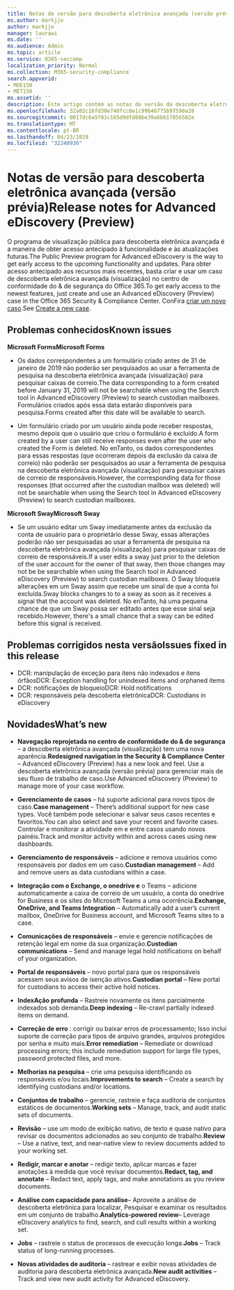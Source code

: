 ```yaml
---
title: Notas de versão para descoberta eletrônica avançada (versão prévia)
ms.author: markjjo
author: markjjo
manager: laurawi
ms.date: ''
ms.audience: Admin
ms.topic: article
ms.service: O365-seccomp
localization_priority: Normal
ms.collection: M365-security-compliance
search.appverid:
- MOE150
- MET150
ms.assetid: ''
description: Este artigo contém as notas de versão da descoberta eletrônica avançada (versão prévia).
ms.openlocfilehash: 32a02c16fd30e740fcc6e1c99b46775b97590a28
ms.sourcegitcommit: 0017dc6a5f81c165d9dfd88be39a6bb17856582e
ms.translationtype: MT
ms.contentlocale: pt-BR
ms.lasthandoff: 04/23/2019
ms.locfileid: "32240936"
---
```

# <a name="release-notes-for-advanced-ediscovery-preview"></a><span data-ttu-id="a2513-103">Notas de versão para descoberta eletrônica avançada (versão prévia)</span><span class="sxs-lookup"><span data-stu-id="a2513-103">Release notes for Advanced eDiscovery (Preview)</span></span>

<span data-ttu-id="a2513-104">O programa de visualização pública para descoberta eletrônica avançada é a maneira de obter acesso antecipado à funcionalidade e às atualizações futuras.</span><span class="sxs-lookup"><span data-stu-id="a2513-104">The Public Preview program for Advanced eDiscovery is the way to get early access to the upcoming functionality and updates.</span></span> <span data-ttu-id="a2513-105">Para obter acesso antecipado aos recursos mais recentes, basta criar e usar um caso de descoberta eletrônica avançada (visualização) no centro de conformidade do & de segurança do Office 365.</span><span class="sxs-lookup"><span data-stu-id="a2513-105">To get early access to the newest features, just create and use an Advanced eDiscovery (Preview) case in the Office 365 Security & Compliance Center.</span></span> <span data-ttu-id="a2513-106">ConFira [criar um novo caso](create-new-ediscovery-case.md).</span><span class="sxs-lookup"><span data-stu-id="a2513-106">See [Create a new case](create-new-ediscovery-case.md).</span></span>

## <a name="known-issues"></a><span data-ttu-id="a2513-107">Problemas conhecidos</span><span class="sxs-lookup"><span data-stu-id="a2513-107">Known issues</span></span>

<span data-ttu-id="a2513-108">**Microsoft Forms**</span><span class="sxs-lookup"><span data-stu-id="a2513-108">**Microsoft Forms**</span></span>

- <span data-ttu-id="a2513-109">Os dados correspondentes a um formulário criado antes de 31 de janeiro de 2019 não poderão ser pesquisados ao usar a ferramenta de pesquisa na descoberta eletrônica avançada (visualização) para pesquisar caixas de correio.</span><span class="sxs-lookup"><span data-stu-id="a2513-109">The data corresponding to a form created before January 31, 2019 will not be searchable when using the Search tool in Advanced eDiscovery (Preview) to search custodian mailboxes.</span></span> <span data-ttu-id="a2513-110">Formulários criados após essa data estarão disponíveis para pesquisa.</span><span class="sxs-lookup"><span data-stu-id="a2513-110">Forms created after this date will be available to search.</span></span>

- <span data-ttu-id="a2513-111">Um formulário criado por um usuário ainda pode receber respostas, mesmo depois que o usuário que criou o formulário é excluído.</span><span class="sxs-lookup"><span data-stu-id="a2513-111">A form created by a user can still receive responses even after the user who created the Form is deleted.</span></span> <span data-ttu-id="a2513-112">No enTanto, os dados correspondentes para essas respostas (que ocorreram depois da exclusão da caixa de correio) não poderão ser pesquisados ao usar a ferramenta de pesquisa na descoberta eletrônica avançada (visualização) para pesquisar caixas de correio de responsáveis.</span><span class="sxs-lookup"><span data-stu-id="a2513-112">However, the corresponding data for those responses (that occurred after the custodian mailbox was deleted) will not be searchable when using the Search tool in Advanced eDiscovery (Preview) to search custodian mailboxes.</span></span>
 
<span data-ttu-id="a2513-113">**Microsoft Sway**</span><span class="sxs-lookup"><span data-stu-id="a2513-113">**Microsoft Sway**</span></span>

- <span data-ttu-id="a2513-114">Se um usuário editar um Sway imediatamente antes da exclusão da conta de usuário para o proprietário desse Sway, essas alterações poderão não ser pesquisadas ao usar a ferramenta de pesquisa na descoberta eletrônica avançada (visualização) para pesquisar caixas de correio de responsáveis.</span><span class="sxs-lookup"><span data-stu-id="a2513-114">If a user edits a sway just prior to the deletion of the user account for the owner of that sway, then those changes may not be be searchable when using the Search tool in Advanced eDiscovery (Preview) to search custodian mailboxes.</span></span> <span data-ttu-id="a2513-115">O Sway bloqueia alterações em um Sway assim que recebe um sinal de que a conta foi excluída.</span><span class="sxs-lookup"><span data-stu-id="a2513-115">Sway blocks changes to to a sway as soon as it receives a signal that the account was deleted.</span></span> <span data-ttu-id="a2513-116">No enTanto, há uma pequena chance de que um Sway possa ser editado antes que esse sinal seja recebido.</span><span class="sxs-lookup"><span data-stu-id="a2513-116">However, there's a small chance that a sway can be edited before this signal is received.</span></span>

## <a name="issues-fixed-in-this-release"></a><span data-ttu-id="a2513-117">Problemas corrigidos nesta versão</span><span class="sxs-lookup"><span data-stu-id="a2513-117">Issues fixed in this release</span></span>

- <span data-ttu-id="a2513-118">DCR: manipulação de exceção para itens não indexados e itens órfãos</span><span class="sxs-lookup"><span data-stu-id="a2513-118">DCR: Exception handling for unindexed items and orphaned items</span></span>
- <span data-ttu-id="a2513-119">DCR: notificações de bloqueio</span><span class="sxs-lookup"><span data-stu-id="a2513-119">DCR: Hold notifications</span></span>
- <span data-ttu-id="a2513-120">DCR: responsáveis pela descoberta eletrônica</span><span class="sxs-lookup"><span data-stu-id="a2513-120">DCR: Custodians in eDiscovery</span></span>

## <a name="whats-new"></a><span data-ttu-id="a2513-121">Novidades</span><span class="sxs-lookup"><span data-stu-id="a2513-121">What’s new</span></span>

- <span data-ttu-id="a2513-122">**Navegação reprojetada no centro de conformidade do & de segurança** – a descoberta eletrônica avançada (visualização) tem uma nova aparência.</span><span class="sxs-lookup"><span data-stu-id="a2513-122">**Redesigned navigation in the Security & Compliance Center** – Advanced eDiscovery (Preview) has a new look and feel.</span></span> <span data-ttu-id="a2513-123">Use a descoberta eletrônica avançada (versão prévia) para gerenciar mais de seu fluxo de trabalho de caso.</span><span class="sxs-lookup"><span data-stu-id="a2513-123">Use Advanced eDiscovery (Preview) to manage more of your case workflow.</span></span>

- <span data-ttu-id="a2513-124">**Gerenciamento de casos** – há suporte adicional para novos tipos de caso.</span><span class="sxs-lookup"><span data-stu-id="a2513-124">**Case management** – There’s additional support for new case types.</span></span> <span data-ttu-id="a2513-125">Você também pode selecionar e salvar seus casos recentes e favoritos.</span><span class="sxs-lookup"><span data-stu-id="a2513-125">You can also select and save your recent and favorite cases.</span></span> <span data-ttu-id="a2513-126">Controlar e monitorar a atividade em e entre casos usando novos painéis.</span><span class="sxs-lookup"><span data-stu-id="a2513-126">Track and monitor activity within and across cases using new dashboards.</span></span>

- <span data-ttu-id="a2513-127">**Gerenciamento de responsáveis** – adicione e remova usuários como responsáveis por dados em um caso.</span><span class="sxs-lookup"><span data-stu-id="a2513-127">**Custodian management** – Add and remove users as data custodians within a case.</span></span>

- <span data-ttu-id="a2513-128">**Integração com o Exchange, o onedrive e** o Teams – adicione automaticamente a caixa de correio de um usuário, a conta do onedrive for Business e os sites do Microsoft Teams a uma ocorrência.</span><span class="sxs-lookup"><span data-stu-id="a2513-128">**Exchange, OneDrive, and Teams Integration** – Automatically add a user’s current mailbox, OneDrive for Business account, and Microsoft Teams sites to a case.</span></span> 

- <span data-ttu-id="a2513-129">**Comunicações de responsáveis** – envie e gerencie notificações de retenção legal em nome da sua organização.</span><span class="sxs-lookup"><span data-stu-id="a2513-129">**Custodian communications** – Send and manage legal hold notifications on behalf of your organization.</span></span>

- <span data-ttu-id="a2513-130">**Portal de responsáveis** – novo portal para que os responsáveis acessem seus avisos de isenção ativos.</span><span class="sxs-lookup"><span data-stu-id="a2513-130">**Custodian portal** – New portal for custodians to access their active hold notices.</span></span>

- <span data-ttu-id="a2513-131">**IndexAção profunda** – Rastreie novamente os itens parcialmente indexados sob demanda.</span><span class="sxs-lookup"><span data-stu-id="a2513-131">**Deep indexing** – Re-crawl partially indexed items on demand.</span></span>

- <span data-ttu-id="a2513-132">**Correção de erro** : corrigir ou baixar erros de processamento; Isso inclui suporte de correção para tipos de arquivo grandes, arquivos protegidos por senha e muito mais.</span><span class="sxs-lookup"><span data-stu-id="a2513-132">**Error remediation** – Remediate or download processing errors; this include remediation support for large file types, password protected files, and more.</span></span> 

- <span data-ttu-id="a2513-133">**Melhorias na pesquisa** – crie uma pesquisa identificando os responsáveis e/ou locais.</span><span class="sxs-lookup"><span data-stu-id="a2513-133">**Improvements to search** – Create a search by identifying custodians and/or locations.</span></span>

- <span data-ttu-id="a2513-134">**Conjuntos de trabalho** – gerencie, rastreie e faça auditoria de conjuntos estáticos de documentos.</span><span class="sxs-lookup"><span data-stu-id="a2513-134">**Working sets** – Manage, track, and audit static sets of documents.</span></span>

- <span data-ttu-id="a2513-135">**Revisão** – use um modo de exibição nativo, de texto e quase nativo para revisar os documentos adicionados ao seu conjunto de trabalho.</span><span class="sxs-lookup"><span data-stu-id="a2513-135">**Review** – Use a native, text, and near-native view to review documents added to your working set.</span></span>

- <span data-ttu-id="a2513-136">**Redigir, marcar e anotar** – redigir texto, aplicar marcas e fazer anotações à medida que você revisar documentos.</span><span class="sxs-lookup"><span data-stu-id="a2513-136">**Redact, tag, and annotate** – Redact text, apply tags, and make annotations as you review documents.</span></span>
  
- <span data-ttu-id="a2513-137">**Análise com capacidade para análise**– Aproveite a análise de descoberta eletrônica para localizar, Pesquisar e examinar os resultados em um conjunto de trabalho.</span><span class="sxs-lookup"><span data-stu-id="a2513-137">**Analytics-powered review**– Leverage eDiscovery analytics to find, search, and cull results within a working set.</span></span>

- <span data-ttu-id="a2513-138">**Jobs** – rastreie o status de processos de execução longa.</span><span class="sxs-lookup"><span data-stu-id="a2513-138">**Jobs** – Track status of long-running processes.</span></span>

- <span data-ttu-id="a2513-139">**Novas atividades de auditoria** – rastrear e exibir novas atividades de auditoria para descoberta eletrônica avançada.</span><span class="sxs-lookup"><span data-stu-id="a2513-139">**New audit activities** – Track and view new audit activity for Advanced eDiscovery.</span></span>
